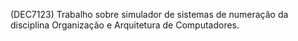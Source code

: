 (DEC7123) Trabalho sobre simulador de sistemas de numeração da disciplina Organização e Arquitetura de Computadores.